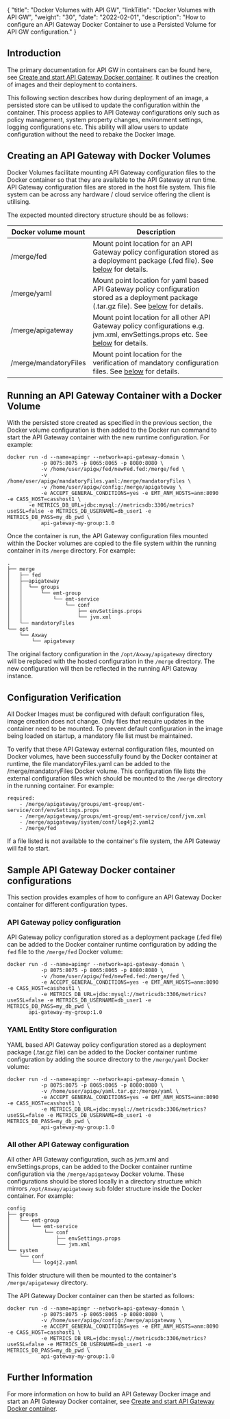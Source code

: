 {
    "title": "Docker Volumes with API GW",
    "linkTitle": "Docker Volumes with API GW",
    "weight": "30",
    "date": "2022-02-01",
    "description": "How to configure an API Gateway Docker Container to use a Persisted Volume for API GW configuration."
}

## Introduction

The primary documentation for API GW in containers can be found here, see [Create and start API Gateway Docker container](/docs/apim_installation/apigw_containers/docker_script_gwimage). It outlines the creation of images and their deployment to containers.

This following section describes how during deployment of an image, a persisted store can be utilised to update the configuration within the container. This process applies to API Gateway configurations only such as policy management, system property changes, environment settings, logging configurations etc. This ability will allow users to update configuration without the need to rebake the Docker Image.

## Creating an API Gateway with Docker Volumes

Docker Volumes facilitate mounting API Gateway configuration files to the Docker container so that they are available to the API Gateway at run time.
API Gateway configuration files are stored in the host file system. This file system can be across any hardware / cloud service offering the client is utilising.

The expected mounted directory structure should be as follows:

| Docker volume mount | Description |
| ------------------- | ----------- |
| /merge/fed | Mount point location for an API Gateway policy configuration stored as a deployment package (.fed file). See [below](/docs/apim_howto_guides/configuring_apigw_container/#api-gateway-policy-configuration) for details. |
| /merge/yaml | Mount point location for yaml based API Gateway policy configuration stored as a deployment package (.tar.gz file). See [below](/docs/apim_howto_guides/configuring_apigw_container/#yaml-entity-store-configuration) for details. |
| /merge/apigateway | Mount point location for all other API Gateway policy configurations e.g. jvm.xml, envSettings.props etc. See [below](/docs/apim_howto_guides/configuring_apigw_container/#all-other-api-gateway-configuration) for details. |
| /merge/mandatoryFiles | Mount point location for the verification of mandatory configuration files. See [below](/docs/apim_howto_guides/configuring_apigw_container/#configuration-verification) for details. |

## Running an API Gateway Container with a Docker Volume

With the persisted store created as specified in the previous section, the Docker volume configuration is then added to the Docker run command to start the API Gateway container with the new runtime configuration. For example:

```
docker run -d --name=apimgr --network=api-gateway-domain \
           -p 8075:8075 -p 8065:8065 -p 8080:8080 \
           -v /home/user/apigw/fed/newFed.fed:/merge/fed \
           -v /home/user/apigw/mandatoryFiles.yaml:/merge/mandatoryFiles \
           -v /home/user/apigw/config:/merge/apigateway \
           -e ACCEPT_GENERAL_CONDITIONS=yes -e EMT_ANM_HOSTS=anm:8090 -e CASS_HOST=casshost1 \
	   -e METRICS_DB_URL=jdbc:mysql://metricsdb:3306/metrics?useSSL=false -e METRICS_DB_USERNAME=db_user1 -e METRICS_DB_PASS=my_db_pwd \
           api-gateway-my-group:1.0
```


Once the container is run, the API Gateway configuration files mounted within the Docker volumes are copied to the file system within the running container in its `/merge` directory. For example:

```
.
├── merge
│   ├── fed
│   ├──apigateway
│   │  └── groups
│   │      └── emt-group
│   │          └── emt-service
│   │              └── conf
│   │                  ├── envSettings.props
│   │                  └── jvm.xml
│   └── mandatoryFiles
└── opt
    └── Axway
        └── apigateway
```

The original factory configuration in the `/opt/Axway/apigateway` directory will be replaced  with the hosted configuration in the `/merge` directory. The new configuration will then be reflected in the running API Gateway instance.


## Configuration Verification

All Docker Images must be configured with default configuration files, image creation does not change. Only files that require updates in the container need to be mounted. To prevent default configuration in the image being loaded on startup, a mandatory file list must be maintained.

To verify that these API Gateway external configuration files, mounted on Docker volumes, have been successfully found by the Docker container at runtime, the file mandatoryFiles.yaml can be added to the /merge/mandatoryFiles Docker volume. This configuration file lists the external configuration files which should be mounted to the `/merge` directory in the running container. For example:

```
required:
    - /merge/apigateway/groups/emt-group/emt-service/conf/envSettings.props
    - /merge/apigateway/groups/emt-group/emt-service/conf/jvm.xml
    - /merge/apigateway/system/conf/log4j2.yaml2
    - /merge/fed
```

If a file listed is not available to the container's file system, the API Gateway will fail to start.

## Sample API Gateway Docker container configurations

This section provides examples of how to configure an API Gateway Docker container for different configuration types.

### API Gateway policy configuration

API Gateway policy configuration stored as a deployment package (.fed file) can be added to the Docker container runtime configuration by adding the `fed` file to the `/merge/fed` Docker volume:

```
docker run -d --name=apimgr --network=api-gateway-domain \
           -p 8075:8075 -p 8065:8065 -p 8080:8080 \
           -v /home/user/apigw/fed/newFed.fed:/merge/fed \
           -e ACCEPT_GENERAL_CONDITIONS=yes -e EMT_ANM_HOSTS=anm:8090 -e CASS_HOST=casshost1 \
           -e METRICS_DB_URL=jdbc:mysql://metricsdb:3306/metrics?useSSL=false -e METRICS_DB_USERNAME=db_user1 -e METRICS_DB_PASS=my_db_pwd \
	   api-gateway-my-group:1.0
```

### YAML Entity Store configuration

YAML based API Gateway policy configuration stored as a deployment package (.tar.gz file) can be added to the Docker container runtime configuration by adding the source directory to the `/merge/yaml` Docker volume:

```
docker run -d --name=apimgr --network=api-gateway-domain \
           -p 8075:8075 -p 8065:8065 -p 8080:8080 \
           -v /home/user/apigw/yaml.tar.gz:/merge/yaml \
           -e ACCEPT_GENERAL_CONDITIONS=yes -e EMT_ANM_HOSTS=anm:8090 -e CASS_HOST=casshost1 \
           -e METRICS_DB_URL=jdbc:mysql://metricsdb:3306/metrics?useSSL=false -e METRICS_DB_USERNAME=db_user1 -e METRICS_DB_PASS=my_db_pwd \
           api-gateway-my-group:1.0
```

### All other API Gateway configuration

All other API Gateway configuration, such as jvm.xml and envSettings.props, can be added to the Docker container runtime configuration via the `/merge/apigateway` Docker volume. These configurations should be stored locally in a directory structure which mirrors `/opt/Axway/apigateway` sub folder structure inside the Docker container. For example:

```
config
├── groups
│   └── emt-group
│       └── emt-service
│           └── conf
│               ├── envSettings.props
│               └── jvm.xml
└── system
    └── conf
        └── log4j2.yaml
```

This folder structure will then be mounted to the container's `/merge/apigateway` directory.

The API Gateway Docker container can then be started as follows:

```
docker run -d --name=apimgr --network=api-gateway-domain \
           -p 8075:8075 -p 8065:8065 -p 8080:8080 \
           -v /home/user/apigw/config:/merge/apigateway \
           -e ACCEPT_GENERAL_CONDITIONS=yes -e EMT_ANM_HOSTS=anm:8090 -e CASS_HOST=casshost1 \
           -e METRICS_DB_URL=jdbc:mysql://metricsdb:3306/metrics?useSSL=false -e METRICS_DB_USERNAME=db_user1 -e METRICS_DB_PASS=my_db_pwd \
           api-gateway-my-group:1.0
```

## Further Information

For more information on how to build an API Gateway Docker image and start an API Gateway Docker container, see [Create and start API Gateway Docker container](/docs/apim_installation/apigw_containers/docker_script_gwimage).
